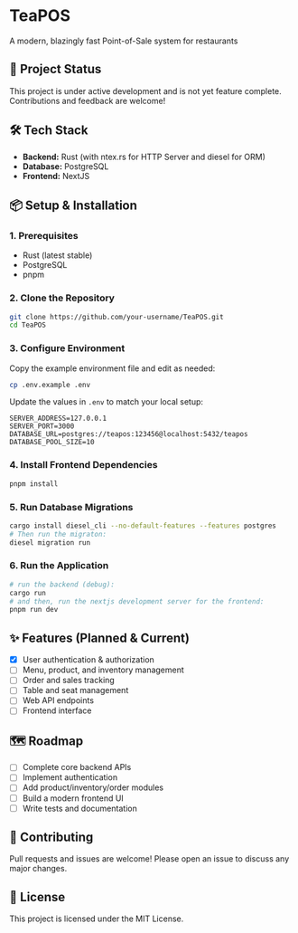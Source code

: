 # TeaPOS

A modern, blazingly fast Point-of-Sale system for restaurants

## 🚧 Project Status
This project is under active development and is not yet feature complete. Contributions and feedback are welcome!

## 🛠️ Tech Stack
- **Backend:** Rust (with ntex.rs for HTTP Server and diesel for ORM)
- **Database:** PostgreSQL
- **Frontend:** NextJS

## 📦 Setup & Installation

### 1. Prerequisites
- Rust (latest stable)
- PostgreSQL
- pnpm

### 2. Clone the Repository
```bash
git clone https://github.com/your-username/TeaPOS.git
cd TeaPOS
```

### 3. Configure Environment
Copy the example environment file and edit as needed:
```bash
cp .env.example .env
```
Update the values in `.env` to match your local setup:
```
SERVER_ADDRESS=127.0.0.1
SERVER_PORT=3000
DATABASE_URL=postgres://teapos:123456@localhost:5432/teapos
DATABASE_POOL_SIZE=10
```

### 4. Install Frontend Dependencies
```bash
pnpm install
```

### 5. Run Database Migrations
```bash
cargo install diesel_cli --no-default-features --features postgres
# Then run the migraton:
diesel migration run
```

### 6. Run the Application
```bash
# run the backend (debug):
cargo run
# and then, run the nextjs development server for the frontend:
pnpm run dev
```

## ✨ Features (Planned & Current)
- [X] User authentication & authorization
- [ ] Menu, product, and inventory management
- [ ] Order and sales tracking
- [ ] Table and seat management
- [ ] Web API endpoints
- [ ] Frontend interface

## 🗺️ Roadmap
- [ ] Complete core backend APIs
- [ ] Implement authentication
- [ ] Add product/inventory/order modules
- [ ] Build a modern frontend UI
- [ ] Write tests and documentation

## 🤝 Contributing
Pull requests and issues are welcome! Please open an issue to discuss any major changes.

## 📄 License
This project is licensed under the MIT License.
